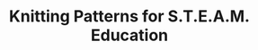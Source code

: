 ---
done: 'FALSE'
pid: g2021busser
title: Knitting Patterns for S.T.E.A.M. Education
subtitle:
category: Grad Fellowship Project
cohort_year: '2021'
abstract:
limerick:
pis: busser
link:
local_image:
original_img:
layout: project
---